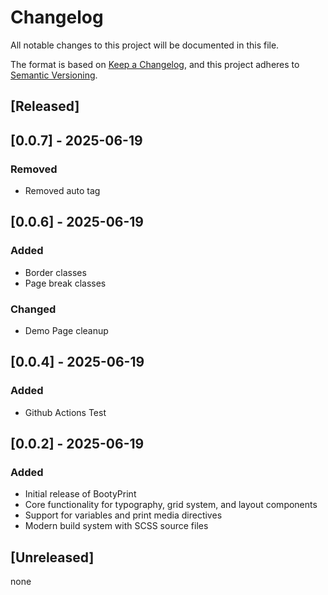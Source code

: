 # Changelog

All notable changes to this project will be documented in this file.

The format is based on [Keep a Changelog](https://keepachangelog.com/en/1.0.0/),
and this project adheres to [Semantic Versioning](https://semver.org/spec/v2.0.0.html).

## [Released]

## [0.0.7] - 2025-06-19

### Removed
- Removed auto tag

## [0.0.6] - 2025-06-19

### Added
- Border classes
- Page break classes

### Changed
- Demo Page cleanup

## [0.0.4] - 2025-06-19

### Added
- Github Actions Test

## [0.0.2] - 2025-06-19

### Added
- Initial release of BootyPrint
- Core functionality for typography, grid system, and layout components
- Support for variables and print media directives
- Modern build system with SCSS source files

## [Unreleased]

none
